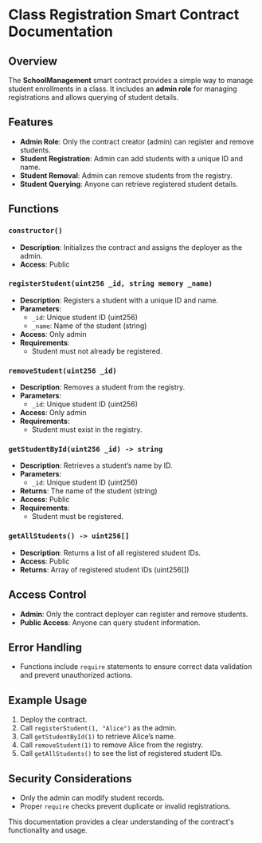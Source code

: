 # Class Registration Smart Contract Documentation

## Overview
The **SchoolManagement** smart contract provides a simple way to manage student enrollments in a class. It includes an **admin role** for managing registrations and allows querying of student details.

## Features
- **Admin Role**: Only the contract creator (admin) can register and remove students.
- **Student Registration**: Admin can add students with a unique ID and name.
- **Student Removal**: Admin can remove students from the registry.
- **Student Querying**: Anyone can retrieve registered student details.

## Functions

### `constructor()`
- **Description**: Initializes the contract and assigns the deployer as the admin.
- **Access**: Public

### `registerStudent(uint256 _id, string memory _name)`
- **Description**: Registers a student with a unique ID and name.
- **Parameters**:
  - `_id`: Unique student ID (uint256)
  - `_name`: Name of the student (string)
- **Access**: Only admin
- **Requirements**:
  - Student must not already be registered.

### `removeStudent(uint256 _id)`
- **Description**: Removes a student from the registry.
- **Parameters**:
  - `_id`: Unique student ID (uint256)
- **Access**: Only admin
- **Requirements**:
  - Student must exist in the registry.

### `getStudentById(uint256 _id) -> string`
- **Description**: Retrieves a student’s name by ID.
- **Parameters**:
  - `_id`: Unique student ID (uint256)
- **Returns**: The name of the student (string)
- **Access**: Public
- **Requirements**:
  - Student must be registered.

### `getAllStudents() -> uint256[]`
- **Description**: Returns a list of all registered student IDs.
- **Access**: Public
- **Returns**: Array of registered student IDs (uint256[])

## Access Control
- **Admin**: Only the contract deployer can register and remove students.
- **Public Access**: Anyone can query student information.

## Error Handling
- Functions include `require` statements to ensure correct data validation and prevent unauthorized actions.

## Example Usage
1. Deploy the contract.
2. Call `registerStudent(1, "Alice")` as the admin.
3. Call `getStudentById(1)` to retrieve Alice’s name.
4. Call `removeStudent(1)` to remove Alice from the registry.
5. Call `getAllStudents()` to see the list of registered student IDs.

## Security Considerations
- Only the admin can modify student records.
- Proper `require` checks prevent duplicate or invalid registrations.

This documentation provides a clear understanding of the contract's functionality and usage.

